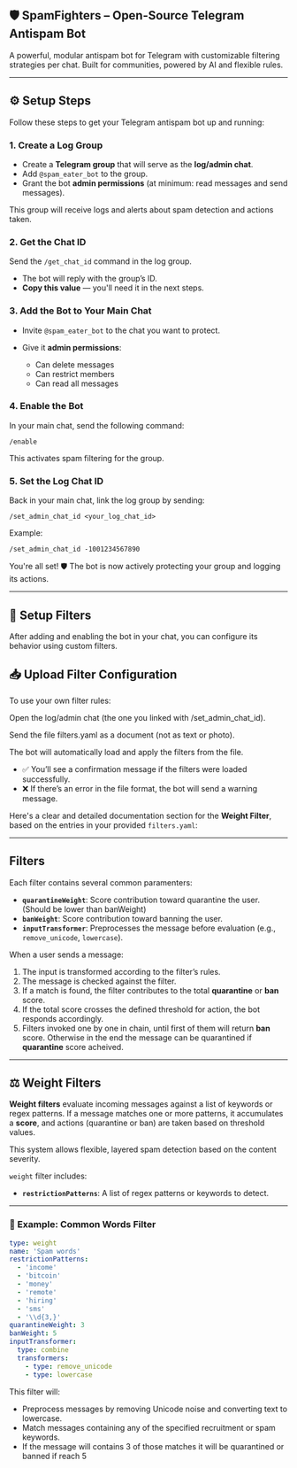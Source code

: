 ## 🛡️ SpamFighters – Open-Source Telegram Antispam Bot
A powerful, modular antispam bot for Telegram with customizable filtering strategies per chat.
Built for communities, powered by AI and flexible rules.

---

## ⚙️ Setup Steps

Follow these steps to get your Telegram antispam bot up and running:

### 1. Create a Log Group

* Create a **Telegram group** that will serve as the **log/admin chat**.
* Add `@spam_eater_bot` to the group.
* Grant the bot **admin permissions** (at minimum: read messages and send messages).

This group will receive logs and alerts about spam detection and actions taken.

### 2. Get the Chat ID

Send the `/get_chat_id` command in the log group.

* The bot will reply with the group’s ID.
* **Copy this value** — you'll need it in the next steps.

### 3. Add the Bot to Your Main Chat

* Invite `@spam_eater_bot` to the chat you want to protect.
* Give it **admin permissions**:

  * Can delete messages
  * Can restrict members
  * Can read all messages

### 4. Enable the Bot

In your main chat, send the following command:

```text
/enable
```

This activates spam filtering for the group.

### 5. Set the Log Chat ID

Back in your main chat, link the log group by sending:

```text
/set_admin_chat_id <your_log_chat_id>
```

Example:

```text
/set_admin_chat_id -1001234567890
```

You're all set! 🛡️ The bot is now actively protecting your group and logging its actions.

---

## 🧪 Setup Filters
After adding and enabling the bot in your chat, you can configure its behavior using custom filters.

## 📥 Upload Filter Configuration
To use your own filter rules:

Open the log/admin chat (the one you linked with /set_admin_chat_id).

Send the file filters.yaml as a document (not as text or photo).

The bot will automatically load and apply the filters from the file.

* ✅ You’ll see a confirmation message if the filters were loaded successfully.
* ❌ If there’s an error in the file format, the bot will send a warning message.

Here's a clear and detailed documentation section for the **Weight Filter**, based on the entries in your provided `filters.yaml`:

---

## Filters

Each filter contains several common paramenters:
* **`quarantineWeight`**: Score contribution toward quarantine the user. (Should be lower than banWeight)
* **`banWeight`**: Score contribution toward banning the user.
* **`inputTransformer`**: Preprocesses the message before evaluation (e.g., `remove_unicode`, `lowercase`).

When a user sends a message:

1. The input is transformed according to the filter’s rules.
2. The message is checked against the filter.
3. If a match is found, the filter contributes to the total **quarantine** or **ban** score.
4. If the total score crosses the defined threshold for action, the bot responds accordingly.
5. Filters invoked one by one in chain, until first of them will return **ban** score. Otherwise in the end the message can be quarantined if **quarantine** score acheived.

---

## ⚖️ Weight Filters

**Weight filters** evaluate incoming messages against a list of keywords or regex patterns. If a message matches one or more patterns, it accumulates a **score**, and actions (quarantine or ban) are taken based on threshold values.

This system allows flexible, layered spam detection based on the content severity.

`weight` filter includes:

* **`restrictionPatterns`**: A list of regex patterns or keywords to detect.

---

### 📂 Example: Common Words Filter

```yaml
type: weight
name: 'Spam words'
restrictionPatterns:
  - 'income'
  - 'bitcoin'
  - 'money'
  - 'remote'
  - 'hiring'
  - 'sms'
  - '\\d{3,}'
quarantineWeight: 3
banWeight: 5
inputTransformer:
  type: combine
  transformers:
    - type: remove_unicode
    - type: lowercase
```

This filter will:

* Preprocess messages by removing Unicode noise and converting text to lowercase.
* Match messages containing any of the specified recruitment or spam keywords.
* If the message will contains 3 of those matches it will be quarantined or banned if reach 5
